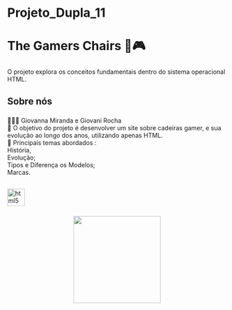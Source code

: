 
# Projeto_Dupla_11
<h1 align="left">The Gamers Chairs 💺🎮</h1>

###

<p align="left">O projeto explora os conceitos fundamentais dentro do sistema operacional HTML.</p>

###

<h2 align="left">Sobre nós</h2>

###

<p align="left">👩🏻‍💻 Giovanna Miranda e Giovani Rocha<br>🎯 O objetivo do projeto é desenvolver um site sobre cadeiras gamer, e sua evolução ao longo dos anos, utilizando apenas HTML.<br>📖 Principais temas abordados :<br>História,<br> Evolução;<br>Tipos e Diferença os Modelos;<br>Marcas.</p>

###

<h2 align="left"></h2>

###

<div align="left">
  <img src="https://cdn.jsdelivr.net/gh/devicons/devicon/icons/html5/html5-original.svg" height="40" alt="html5 logo"  />
</div>

###

<div align="center">
  <img height="200" src="sysops (4).png"  />
</div>
